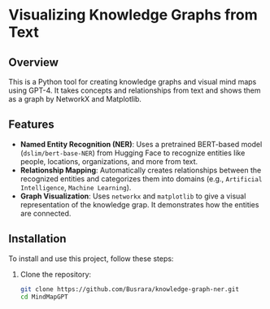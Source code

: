 # Visualizing Knowledge Graphs from Text

## Overview
This is a Python tool for creating knowledge graphs and visual mind maps using GPT-4. It takes concepts and relationships from text and shows them as a graph by NetworkX and Matplotlib.

## Features
- **Named Entity Recognition (NER)**: Uses a pretrained BERT-based model (`dslim/bert-base-NER`) from Hugging Face to recognize entities like people, locations, organizations, and more from text.
- **Relationship Mapping**: Automatically creates relationships between the recognized entities and categorizes them into domains (e.g., `Artificial Intelligence`, `Machine Learning`).
- **Graph Visualization**: Uses `networkx` and `matplotlib` to give a visual representation of the knowledge grap. It demonstrates how the entities are connected.

## Installation
To install and use this project, follow these steps:

1. Clone the repository:
   ```bash
   git clone https://github.com/Busrara/knowledge-graph-ner.git
   cd MindMapGPT

